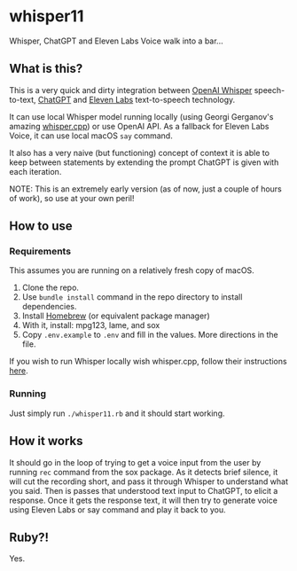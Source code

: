 # whisper11
Whisper, ChatGPT and Eleven Labs Voice walk into a bar...

## What is this?

This is a very quick and dirty integration between [OpenAI Whisper](https://openai.com/research/whisper) speech-to-text, [ChatGPT](https://openai.com/blog/chatgpt) and [Eleven Labs](https://beta.elevenlabs.io) text-to-speech technology.

It can use local Whisper model running locally (using Georgi Gerganov's amazing [whisper.cpp](https://github.com/ggerganov/whisper.cpp)) or use OpenAI API. As a fallback for Eleven Labs Voice, it can use local macOS `say` command.

It also has a very naive (but functioning) concept of context it is able to keep between statements by extending the prompt ChatGPT is given with each iteration.

NOTE: This is an extremely early version (as of now, just a couple of hours of work), so use at your own peril!

## How to use

### Requirements

This assumes you are running on a relatively fresh copy of macOS.

1. Clone the repo.
2. Use `bundle install` command in the repo directory to install dependencies.
3. Install [Homebrew](https://brew.sh/) (or equivalent package manager)
4. With it, install: mpg123, lame, and sox
5. Copy `.env.example` to `.env` and fill in the values. More directions in the file.

If you wish to run Whisper locally wish whisper.cpp, follow their instructions [here](https://github.com/ggerganov/whisper.cpp#quick-start).

### Running

Just simply run `./whisper11.rb` and it should start working.

## How it works

It should go in the loop of trying to get a voice input from the user by running `rec` command from the sox package. As it detects brief silence, it will cut the recording short, and pass it through Whisper to understand what you said. Then is passes that understood text input to ChatGPT, to elicit a response. Once it gets the response text, it will then try to generate voice using Eleven Labs or say command and play it back to you.

## Ruby?!

Yes.
